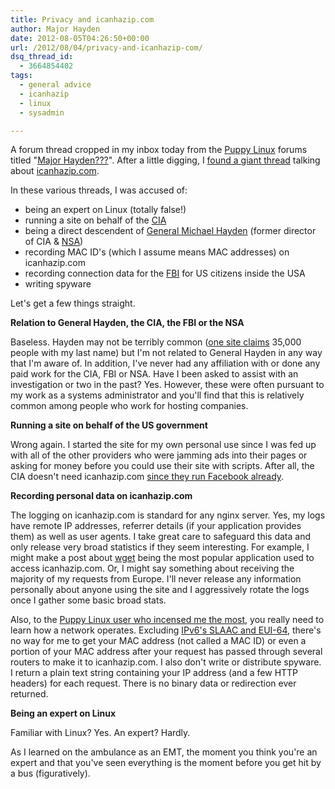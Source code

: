 ```yaml
---
title: Privacy and icanhazip.com
author: Major Hayden
date: 2012-08-05T04:26:50+00:00
url: /2012/08/04/privacy-and-icanhazip-com/
dsq_thread_id:
  - 3664854402
tags:
  - general advice
  - icanhazip
  - linux
  - sysadmin

---
```

A forum thread cropped in my inbox today from the [Puppy Linux][1] forums titled "[Major Hayden???][2]". After a little digging, I [found a giant thread][3] talking about [icanhazip.com][4].

In these various threads, I was accused of:

  * being an expert on Linux (totally false!)
  * running a site on behalf of the [CIA][5]
  * being a direct descendent of [General Michael Hayden][6] (former director of CIA & [NSA][7])
  * recording MAC ID's (which I assume means MAC addresses) on icanhazip.com
  * recording connection data for the [FBI][8] for US citizens inside the USA
  * writing spyware

Let's get a few things straight.

**Relation to General Hayden, the CIA, the FBI or the NSA**

Baseless. Hayden may not be terribly common ([one site claims][9] 35,000 people with my last name) but I'm not related to General Hayden in any way that I'm aware of. In addition, I've never had any affiliation with or done any paid work for the CIA, FBI or NSA. Have I been asked to assist with an investigation or two in the past? Yes. However, these were often pursuant to my work as a systems administrator and you'll find that this is relatively common among people who work for hosting companies.

**Running a site on behalf of the US government**

Wrong again. I started the site for my own personal use since I was fed up with all of the other providers who were jamming ads into their pages or asking for money before you could use their site with scripts. After all, the CIA doesn't need icanhazip.com [since they run Facebook already][10].

**Recording personal data on icanhazip.com**

The logging on icanhazip.com is standard for any nginx server. Yes, my logs have remote IP addresses, referrer details (if your application provides them) as well as user agents. I take great care to safeguard this data and only release very broad statistics if they seem interesting. For example, I might make a post about [wget][11] being the most popular application used to access icanhazip.com. Or, I might say something about receiving the majority of my requests from Europe. I'll never release any information personally about anyone using the site and I aggressively rotate the logs once I gather some basic broad stats.

Also, to the [Puppy Linux user who incensed me the most][12], you really need to learn how a network operates. Excluding [IPv6's SLAAC and EUI-64][13], there's no way for me to get your MAC address (not called a MAC ID) or even a portion of your MAC address after your request has passed through several routers to make it to icanhazip.com. I also don't write or distribute spyware. I return a plain text string containing your IP address (and a few HTTP headers) for each request. There is no binary data or redirection ever returned.

**Being an expert on Linux**

Familiar with Linux? Yes. An expert? Hardly.

As I learned on the ambulance as an EMT, the moment you think you're an expert and that you've seen everything is the moment before you get hit by a bus (figuratively).

 [1]: http://puppylinux.org/
 [2]: http://www.murga-linux.com/puppy/viewtopic.php?t=80081
 [3]: http://www.murga-linux.com/puppy/viewtopic.php?t=66968
 [4]: http://icanhazip.com
 [5]: http://en.wikipedia.org/wiki/Central_Intelligence_Agency
 [6]: http://en.wikipedia.org/wiki/Michael_Hayden_(general)
 [7]: http://en.wikipedia.org/wiki/Nsa
 [8]: http://en.wikipedia.org/wiki/Fbi
 [9]: http://www.namestatistics.com/search.php?name=hayden&type=last
 [10]: http://www.theonion.com/video/cias-facebook-program-dramatically-cut-agencys-cos,19753/
 [11]: http://www.gnu.org/software/wget/
 [12]: http://www.murga-linux.com/puppy/viewtopic.php?p=547747#547747
 [13]: http://en.wikipedia.org/wiki/IPv6_address#Stateless_address_autoconfiguration
